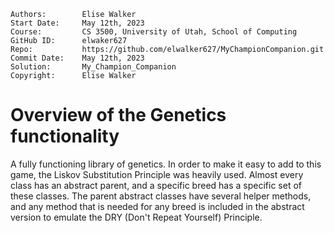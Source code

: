 ﻿```
Authors:        Elise Walker
Start Date:     May 12th, 2023
Course:         CS 3500, University of Utah, School of Computing
GitHub ID:      elwaker627
Repo:           https://github.com/elwalker627/MyChampionCompanion.git
Commit Date:    May 12th, 2023
Solution:       My_Champion_Companion
Copyright:      Elise Walker
```

# Overview of the Genetics functionality

A fully functioning library of genetics. In order to make it easy to add to
this game, the Liskov Substitution Principle was heavily used. Almost every
class has an abstract parent, and a specific breed has a specific set of these
classes. The parent abstract classes have several helper methods, and any
method that is needed for any breed is included in the abstract version to
emulate the DRY (Don't Repeat Yourself) Principle.